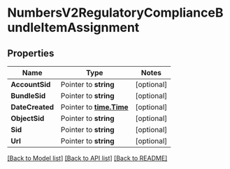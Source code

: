 # NumbersV2RegulatoryComplianceBundleItemAssignment

## Properties
Name | Type | Notes
------------ | ------------- | -------------
**AccountSid** | Pointer to **string** | [optional] 
**BundleSid** | Pointer to **string** | [optional] 
**DateCreated** | Pointer to [**time.Time**](time.Time.md) | [optional] 
**ObjectSid** | Pointer to **string** | [optional] 
**Sid** | Pointer to **string** | [optional] 
**Url** | Pointer to **string** | [optional] 

[[Back to Model list]](../README.md#documentation-for-models) [[Back to API list]](../README.md#documentation-for-api-endpoints) [[Back to README]](../README.md)


